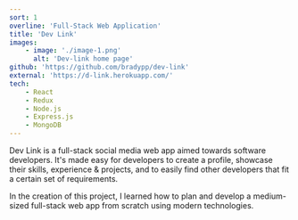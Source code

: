 ```yaml
---
sort: 1
overline: 'Full-Stack Web Application'
title: 'Dev Link'
images:
    - image: './image-1.png'
      alt: 'Dev-link home page'
github: 'https://github.com/bradypp/dev-link'
external: 'https://d-link.herokuapp.com/'
tech:
    - React
    - Redux
    - Node.js
    - Express.js
    - MongoDB
---
```


Dev Link is a full-stack social media web app aimed towards software developers. It's made easy for developers to create a profile, showcase their skills, experience & projects, and to easily find other developers that fit a certain set of requirements.

In the creation of this project, I learned how to plan and develop a medium-sized full-stack web app from scratch using modern technologies.
